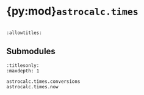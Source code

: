 # {py:mod}`astrocalc.times`

```{py:module} astrocalc.times
```

```{autodoc2-docstring} astrocalc.times
:allowtitles:
```

## Submodules

```{toctree}
:titlesonly:
:maxdepth: 1

astrocalc.times.conversions
astrocalc.times.now
```
